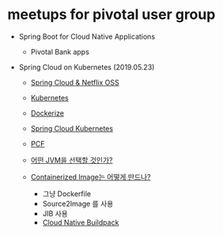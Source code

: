 # meetups for pivotal user group


- Spring Boot for Cloud Native Applications
  - Pivotal Bank apps

- Spring Cloud on Kubernetes (2019.05.23)
  - [Spring Cloud & Netflix OSS](spring-cloud-kubernetes/spring-cloud.md)
  - [Kubernetes](spring-cloud-kubernetes/kubernetes.md)
  - [Dockerize](spring-cloud-kubernetes/dockerize.md)
  - [Spring Cloud Kubernetes](spring-cloud-kubernetes/msa.md)
  - [PCF](pcf.md)


  - [어떤 JVM을 선택할 것인가?](JDK.md)
  - [Containerized Image는 어떻게 만드나?](spring-cloud-kubernetes/dockerize.md)
    - 그냥 Dockerfile
    - Source2Image 를 사용
    - JIB 사용
    - [Cloud Native Buildpack](cloud-native-buildpack.md)

